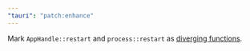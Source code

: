 ```yaml
---
"tauri": "patch:enhance"
---
```


Mark `AppHandle::restart` and `process::restart` as [diverging functions](https://doc.rust-lang.org/rust-by-example/fn/diverging.html).

